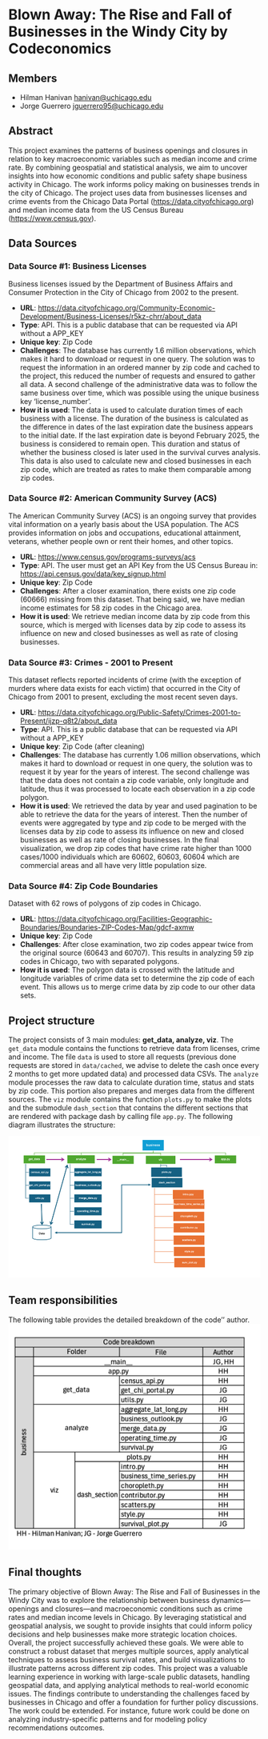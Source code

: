 # Blown Away: The Rise and Fall of Businesses in the Windy City by Codeconomics
 
## Members
 
- Hilman Hanivan <hanivan@uchicago.edu>
- Jorge Guerrero <jguerrero95@uchicago.edu>
 
## Abstract
 
This project examines the patterns of business openings and closures in relation to key macroeconomic variables such as median income and crime rate. By combining geospatial and statistical analysis, we aim to uncover insights into how economic conditions and public safety shape business activity in Chicago. The work informs policy making on businesses trends in the city of Chicago. The project uses data from businesses licenses and crime events from the Chicago Data Portal (https://data.cityofchicago.org) and median income data from the US Census Bureau (https://www.census.gov).
 
 
## Data Sources
 
### Data Source #1: Business Licenses
Business licenses issued by the Department of Business Affairs and Consumer Protection in the City of Chicago from 2002 to the present.
- **URL**: https://data.cityofchicago.org/Community-Economic-Development/Business-Licenses/r5kz-chrr/about_data
- **Type**: API. This is a public database that can be requested via API without a APP_KEY
- **Unique key**: Zip Code
- **Challenges**: The database has currently 1.6 million observations, which makes it hard to download or request in one query. The solution was to request the information in an ordered manner by zip code and cached to the project, this reduced the number of requests and ensured to gather all data. A second challenge of the administrative data was to follow the same business over time, which was possible using the unique business key ‘license_number’. 
- **How it is used**: The data is used to calculate duration times of each business with a license. The duration of the business is calculated as the difference in dates of the last expiration date the business appears to the initial date. If the last expiration date is beyond February 2025, the business is considered to remain open. This duration and status of whether the business closed is later used in the survival curves analysis. 
This data is also used to calculate new and closed businesses in each zip code, which are treated as rates to make them comparable among zip codes.

### Data Source #2: American Community Survey (ACS)  
The American Community Survey (ACS) is an ongoing survey that provides vital information on a yearly basis about the USA population. The ACS provides information on jobs and occupations, educational attainment, veterans, whether people own or rent their homes, and other topics.
 
- **URL**: https://www.census.gov/programs-surveys/acs
- **Type**: API. The user must get an API Key from the US Census Bureau in: https://api.census.gov/data/key_signup.html
- **Unique key**: Zip Code
- **Challenges**: After a closer examination, there exists one zip code (60666) missing from this dataset. That being said, we have median income estimates for 58 zip codes in the Chicago area.
- **How it is used**: We retrieve median income data by zip code from this source, which is merged with licenses data by zip code to assess its influence on new and closed businesses as well as rate of closing businesses.
 
### Data Source #3: Crimes - 2001 to Present
This dataset reflects reported incidents of crime (with the exception of murders where data exists for each victim) that occurred in the City of Chicago from 2001 to present, excluding the most recent seven days. 
 
- **URL**: https://data.cityofchicago.org/Public-Safety/Crimes-2001-to-Present/ijzp-q8t2/about_data
- **Type**: API. This is a public database that can be requested via API without a APP_KEY
- **Unique key**: Zip Code (after cleaning)
- **Challenges**: The database has currently 1.06 million observations, which makes it hard to download or request in one query, the solution was to request it by year for the years of interest. The second challenge was that the data does not contain a zip code variable, only longitude and latitude, thus it was processed to locate each observation in a zip code polygon.
- **How it is used**: We retrieved the data by year and used pagination to be able to retrieve the data for the years of interest. Then the number of events were aggregated by type and zip code to be merged with the licenses data by zip code to assess its influence on new and closed businesses as well as rate of closing businesses. In the final visualization, we drop zip codes that have crime rate higher than 1000 cases/1000 individuals which are 60602, 60603, 60604 which are commercial areas and all have very little population size.
 
### Data Source #4: Zip Code Boundaries
Dataset with 62 rows of polygons of zip codes in Chicago. 
- **URL**: https://data.cityofchicago.org/Facilities-Geographic-Boundaries/Boundaries-ZIP-Codes-Map/gdcf-axmw
- **Unique key**: Zip Code
- **Challenges**: After close examination, two zip codes appear twice from the original source (60643 and 60707). This results in analyzing 59 zip codes in Chicago, two with separated polygons.
- **How it is used**: The polygon data is crossed with the latitude and longitude variables of crime data set to determine the zip code of each event. This allows us to merge crime data by zip code to our other data sets.

## Project structure
The project consists of 3 main modules: **get_data, analyze, viz**. The  `get_data` module contains the functions to retrieve data from licenses, crime and income. The file `data` is used to store all requests (previous done requests are stored in `data/cached`, we advise to delete the cash once every 2 months to get more updated data) and processed data CSVs. The `analyze` module processes the raw data to calculate duration time, status and stats by zip code. This portion also prepares and merges data from the different sources. The `viz` module contains the function `plots.py` to make the plots and the submodule `dash_section` that contains the different sections that are rendered with package dash by calling file `app.py`. The following diagram illustrates the structure:

![](business_diagram.png)

## Team responsibilities 
The following table provides the detailed breakdown of the code’’ author.
![](code_mapping.png)
## Final thoughts 
The primary objective of Blown Away: The Rise and Fall of Businesses in the Windy City was to explore the relationship between business dynamics—openings and closures—and macroeconomic conditions such as crime rates and median income levels in Chicago. By leveraging statistical and geospatial analysis, we sought to provide insights that could inform policy decisions and help businesses make more strategic location choices. 
Overall, the project successfully achieved these goals. We were able to construct a robust dataset that merges multiple sources, apply analytical techniques to assess business survival rates, and build visualizations to illustrate patterns across different zip codes.
This project was a valuable learning experience in working with large-scale public datasets, handling geospatial data, and applying analytical methods to real-world economic issues. The findings contribute to understanding the challenges faced by businesses in Chicago and offer a foundation for further policy discussions. The work could be extended. For instance, future work could be done on analyzing industry-specific patterns and for modeling policy recommendations outcomes.

